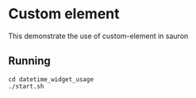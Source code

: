 # Custom element

This demonstrate the use of custom-element in sauron

## Running
```
cd datetime_widget_usage
./start.sh
```
